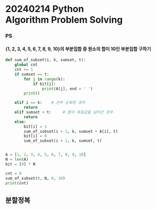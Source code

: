 # 20240214 Python<br>Algorithm Problem Solving

### PS
#### {1, 2, 3, 4, 5, 6, 7, 8, 9, 10}의 부분집합 중 원소의 합이 10인 부분집합 구하기
```python
def sum_of_subset(i, k, sumset, t):
    global cnt
    cnt += 1
    if sumset == t:
        for j in range(k):
            if bit[j]:
                print(A[j], end = ' ')
        print()

    elif i == k:    # 전부 순회한 경우
        return
    elif sumset > t:     # 합이 목표값을 넘어간 경우
        return
    else:
        bit[i] = 1
        sum_of_subset(i + 1, k, sumset + A[i], t)
        bit[i] = 0
        sum_of_subset(i + 1, k, sumset, t)


A = [1, 2, 3, 4, 5, 6, 7, 8, 9, 10]
N = len(A)
bit = [0] * N

cnt = 0
sum_of_subset(0, N, 0, 10)
print(cnt)
```

## 분할정복
